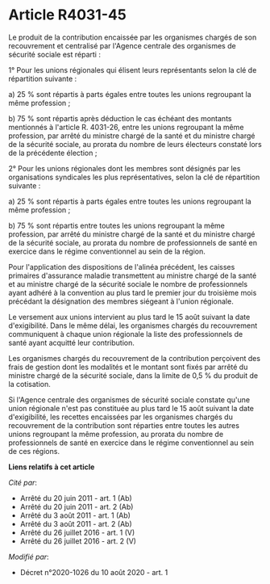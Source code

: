 # Article R4031-45

Le produit de la contribution encaissée par les organismes chargés de son recouvrement et centralisé par l'Agence centrale
des organismes de sécurité sociale est réparti :

1° Pour les unions régionales qui élisent leurs représentants selon la clé de répartition suivante :

a) 25 % sont répartis à parts égales entre toutes les unions regroupant la même profession ;

b) 75 % sont répartis après déduction le cas échéant des montants mentionnés à l'article R. 4031-26, entre les unions
regroupant la même profession, par arrêté du ministre chargé de la santé et du ministre chargé de la sécurité sociale, au
prorata du nombre de leurs électeurs constaté lors de la précédente élection ;

2° Pour les unions régionales dont les membres sont désignés par les organisations syndicales les plus représentatives, selon
la clé de répartition suivante :

a) 25 % sont répartis à parts égales entre toutes les unions regroupant la même profession ;

b) 75 % sont répartis entre toutes les unions regroupant la même profession, par arrêté du ministre chargé de la santé et du
ministre chargé de la sécurité sociale, au prorata du nombre de professionnels de santé en exercice dans le régime
conventionnel au sein de la région.

Pour l'application des dispositions de l'alinéa précédent, les caisses primaires d'assurance maladie transmettent au ministre
chargé de la santé et au ministre chargé de la sécurité sociale le nombre de professionnels ayant adhéré à la convention au
plus tard le premier jour du troisième mois précédant la désignation des membres siégeant à l'union régionale.

Le versement aux unions intervient au plus tard le 15 août suivant la date d'exigibilité. Dans le même délai, les organismes
chargés du recouvrement communiquent à chaque union régionale la liste des professionnels de santé ayant acquitté leur
contribution.

Les organismes chargés du recouvrement de la contribution perçoivent des frais de gestion dont les modalités et le montant
sont fixés par arrêté du ministre chargé de la sécurité sociale, dans la limite de 0,5 % du produit de la cotisation.

Si l'Agence centrale des organismes de sécurité sociale constate qu'une union régionale n'est pas constituée au plus tard le
15 août suivant la date d'exigibilité, les recettes encaissées par les organismes chargés du recouvrement de la contribution
sont réparties entre toutes les autres unions regroupant la même profession, au prorata du nombre de professionnels de santé
en exercice dans le régime conventionnel au sein de ces régions.

**Liens relatifs à cet article**

_Cité par_:

  - Arrêté du 20 juin 2011 - art. 1 (Ab)
  - Arrêté du 20 juin 2011 - art. 2 (Ab)
  - Arrêté du 3 août 2011 - art. 1 (Ab)
  - Arrêté du 3 août 2011 - art. 2 (Ab)
  - Arrêté du 26 juillet 2016 - art. 1 (V)
  - Arrêté du 26 juillet 2016 - art. 2 (V)

_Modifié par_:

  - Décret n°2020-1026 du 10 août 2020 - art. 1
